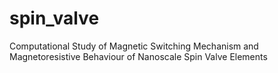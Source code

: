 # spin_valve
Computational Study of Magnetic Switching Mechanism and Magnetoresistive Behaviour of Nanoscale Spin Valve Elements
